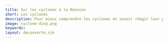 ```yaml
---
title: Sur les cyclones à la Réunion
short: Les cyclones
description: Pour mieux comprendre les cyclones et savoir réagir leur passage.
image: cyclone-dina.png
keywords:
layout: decouverte.njk
---
```


